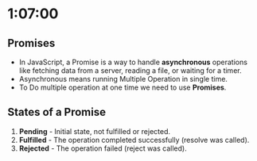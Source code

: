 # 1:07:00

## Promises

- In JavaScript, a Promise is a way to handle **asynchronous** operations like fetching data from a server, reading a file, or waiting for a timer.
- Asynchronous means running Multiple Operation in single time.
- To Do multiple operation at one time we need to use **Promises**.




## States of a Promise
1. **Pending** - Initial state, not fulfilled or rejected.
2. **Fulfilled** - The operation completed successfully (resolve was called).
3. **Rejected** - The operation failed (reject was called).